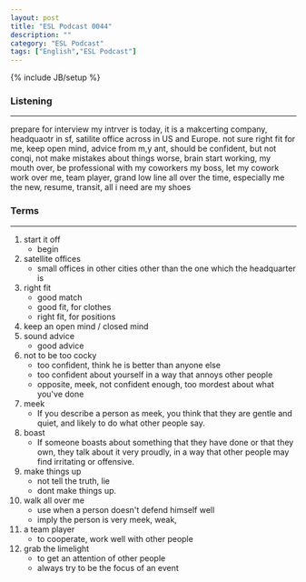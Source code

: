 ```yaml
---
layout: post
title: "ESL Podcast 0044"
description: ""
category: "ESL Podcast"
tags: ["English","ESL Podcast"]
---
```

{% include JB/setup %}

### Listening
-----
prepare for interview
my intrver is today, it is a makcerting company, headquaotr in sf, satilite office across in US and Europe. not sure right fit for me, keep open mind, advice from m,y ant, should be confident, but not conqi, not make mistakes about things worse, brain start working, my mouth over, be professional with my coworkers my boss, let my cowork work over me, team player, grand low line all over the time, especially me the new, resume, transit, all i need are my shoes


### Terms
--------
1. start it off
    * begin
2. satellite offices
    * small offices in other cities other than the one which the headquarter is
3. right fit
    * good match
    * good fit, for clothes
    * right fit, for positions
4. keep an open mind / closed mind
5. sound advice
    * good advice
6. not to be too cocky
    * too confident, think he is better than anyone else
    * too confident about yourself in a way that annoys other people
    * opposite, meek, not confident enough, too mordest about what you've done
6. meek
    * If you describe a person as meek, you think that they are gentle and quiet, and likely to do what other people say.
7. boast
    * If someone boasts about something that they have done or that they own, they talk about it very proudly, in a way that other people may find irritating or offensive.
7. make things up
    * not tell the truth, lie
    * dont make things up. 
8. walk all over me
    * use when a person doesn't defend himself well
    * imply the person is very meek, weak,
9. a team player
    * to cooperate, work well with other people
10. grab the limelight
    * to get an attention of other people
    * always try to be the focus of an event